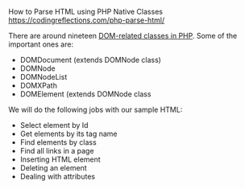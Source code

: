 How to Parse HTML using PHP Native Classes https://codingreflections.com/php-parse-html/       

There are around nineteen [DOM-related classes in PHP](https://www.php.net/manual/en/book.dom.php). Some of the important ones are:     
* DOMDocument (extends DOMNode class)
* DOMNode
* DOMNodeList
* DOMXPath
* DOMElement (extends DOMNode class

We will do the following jobs with our sample HTML:
* Select element by Id
* Get elements by its tag name
* Find elements by class
* Find all links in a page
* Inserting HTML element
* Deleting an element
* Dealing with attributes